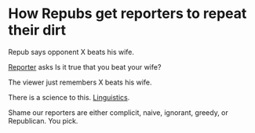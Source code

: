 # How Repubs get reporters to repeat their dirt
Repub says opponent X beats his wife.

<a href="https://twitter.com/edokeefe/status/1317302308112302080">Reporter</a> asks Is it true that you beat your wife?

The viewer just remembers X beats his wife. 

There is a science to this. <a href="https://www.youtube.com/watch?v=wK9KCG05HFw">Linguistics</a>. 

Shame our reporters are either complicit, naive, ignorant, greedy, or Republican. You pick.

